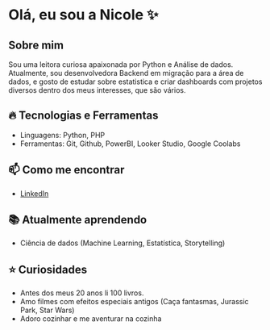 # Olá, eu sou a Nicole ✨

## Sobre mim
Sou uma leitora curiosa apaixonada por Python e Análise de dados. Atualmente, sou desenvolvedora Backend em migração para a área de dados, e gosto de estudar sobre estatistica e criar dashboards com projetos diversos dentro dos meus interesses, que são vários.

## 🔥 Tecnologias e Ferramentas
- Linguagens: Python, PHP
- Ferramentas: Git, Github, PowerBI, Looker Studio, Google Coolabs

## 📫 Como me encontrar
- [LinkedIn](https://www.linkedin.com/in/nicole-tomazoni-pelentir/)

## 📚 Atualmente aprendendo
- Ciência de dados (Machine Learning, Estatística, Storytelling)

## ⭐ Curiosidades
- Antes dos meus 20 anos li 100 livros.
- Amo filmes com efeitos especiais antigos (Caça fantasmas, Jurassic Park, Star Wars)
- Adoro cozinhar e me aventurar na cozinha
